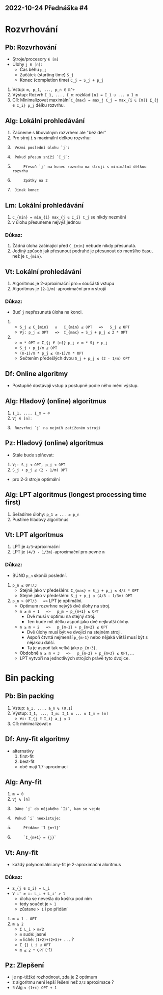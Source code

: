 2022-10-24
Přednáška #4
------------


Rozvrhování
===========


Pb: Rozvrhování
---------------
- Stroje/procesory `∈ [m]`
- Úlohy `j ∈ [n]`:
	+ Čas běhu `p_j`
	+ Začátek (starting time) `S_j`
	+ Konec (completion time) `C_j = S_j + p_j`

1. Vstup: `m, p_1, ..., p_n ∈ ℝ^+`
2. Výstup: Rozvrh `I_1, ..., I_m`: rozklad `[n] = I_1 ∪ ... ∪ I_m`
3. Cíl: Minimalizovat maximální `C_{max} = max_j C_j = max_{i ∈ [m]} Σ_{j ∈ I_i} p_j` délku rozvrhu.



Alg: Lokální prohledávání
-------------------------
1. Začneme s libovolným rozvrhem ale "bez děr"
2. Pro stroj `i` s maximální délkou rozvrhu:
3. 		Vezmi poslední úlohu `j`:
4.      Pokud přesun sníží `C_j`:
5.      	Přesuň `j` na konec rozvrhu na stroji s minimální délkou rozvrhu
6. 			Zpátky na 2
7. 		Jinak konec



Lm: Lokální prohledávání
-------------------------
1. `C_{min} = min_{i} max_{j ∈ I_i} C_j` se nikdy nezmění
2. `∀` úlohu přesuneme nejvýš jednou

### Důkaz:
1. Žádná úloha začínající před `C_{min}` nebude nikdy přesunutá.
2. Jediný způsob jak přesunout podruhé je přesunout do menšího času, než je `C_{min}`.


Vt: Lokální prohledávání
-------------------------
1. Algoritmus je 2-aproximační pro `m` součásti vstupu
2. Algoritmus je `(2-1/m)`-aproximační pro `m` strojů

### Důkaz:
- Buď `j` nepřesunutá úloha na konci.
1.
	- `S_j ≤ C_{min}   ∧   C_{min} ≤ OPT   =>   S_j ≤ OPT`
	- `∀j: p_j ≤ OPT   =>  C_{max} = S_j + p_j ≤ 2 * OPT`
2.
	- `m * OPT ≥ Σ_{j ∈ [n]} p_j ≥ m * Sj + p_j`
	- `S_j + p_j/m ≤ OPT `
	- `(m-1)/m * p_j ≤ (m-1)/m * OPT`
	- Sečtením předešlých dvou `S_j + p_j ≤ (2 - 1/m) OPT`



Df: Online algoritmy
--------------------
- Postupňě dostávají vstup a postupně podle něho mění výstup.


Alg: Hladový (online) algoritmus
--------------------------------
1. `I_1, ..., I_m = ∅`
2. `∀j ∈ [n]:`
3. 		Rozvrhni `j` na nejmíň zatíženém stroji


Pz: Hladový (online) algoritmus
-------------------------------
- Stále bude splňovat:
1. `∀j: S_j ≤ OPT, p_j ≤ OPT`
2. `S_j + p_j ≤ (2 - 1/m) OPT`

- pro 2-3 stroje optimální



Alg: LPT algoritmus (longest processing time first)
---------------------------------------------------
1. Seřadíme úlohy: `p_1 ≥ ... ≥ p_n`
2. Pustíme hladový algoritmus


Vt: LPT algoritmus
------------------
1. LPT je `4/3`-aproximační
2. LPT je `(4/3 - 1/3m)`-aproximační pro pevné `m`

### Důkaz:
- BÚNO `p_n` skončí poslední.
1. `p_n ≤ OPT/3`
	- Stejně jako v předešlém: `C_{max} = S_j + p_j ≤ 4/3 * OPT`
	- Stejně jako v předešlém: `S_j + p_j ≤ (4/3 - 1/3m) OPT`
2. `p_n > OPT/3   =>`   LPT je optimální.
	- Optimum rozvrhne nejvýš dvě úlohy na stroj.
	- `n ≥ m + 1   =>   p_m + p_{m+1} ≤ OPT`
		+ Dvě musí v optimu na stejný stroj.
		+ Ten bude mít délku aspoň jako dvě nejkratší úlohy.
	- `n ≥ m + 2   =>   p_{m-1} + p_{m+2} ≤ OPT`
		+ Dvě úlohy musí být ve dvojici na stejném stroji.
		+ Aspoň čtvrtá nejmenší `p_{m-1}` nebo nějaká větší musí být s nějakou další.
		+ Ta je aspoň tak velká jako `p_{m+3}`.
	- Obdobně `n ≥ m + 3   =>   p_{m-2} + p_{m+3} ≤ OPT`, ...
	- LPT vytvoří na jednotlivých strojích právě tyto dvojice.



Bin packing
===========




Pb: Bin packing
---------------
1. Vstup: `a_1, ..., a_n ∈ (0,1]`
2. Výstup: `I_1, ..., I_m: I_1 ∪ ... ∪ I_m = [m]`
	- `∀i: Σ_{j ∈ I_i} a_j ≤ 1`
3. Cíl: minimalizovat `m`



Df: Any-fit algoritmy
---------------------
- alternativy
	1. first-fit
	2. best-fit
	- obě mají 1.7-aproximaci

Alg: Any-fit
------------
1. `m = 0`
2. `∀j ∈ [n]`
3. 		Dáme `j` do nějakého `Ii`, kam se vejde
4.   	Pokud `i` neexistuje:
5.    		Přidáme `I_{m+1}`
6.      	`I_{m+1} = {j}`


Vt: Any-fit
-----------
- každý polynomiální any-fit je 2-aproximační aloritmus

### Důkaz:
- `Σ_{j ∈ I_i} = L_i`
- `∀ i' ≠ i: L_i + L_i' > 1`
	+ úloha se nevešla do košíku pod ním
	+ tedy součet je `> 1`
	+ zůstane `> 1` i po přidání
1. `m = 1 - OPT`
2. `m ≥ 2`
	- `Σ L_i > m/2`
	- `m` sudé: jasné
	- `m` liché: `(1+2)+(2+3)+ ...` ?
	- `Σ_{} L_i ≤ OPT`
	- `m ≤ 2 * OPT`   (-1)
	

Pz: Zlepšení
------------
- je np-těžké rozhodnout, zda je 2 optimum
- z algoritmu není lepší řešení než `2/3` aproximace ?
- `∃` Alg `≤ (1+ε) OPT + 1`
